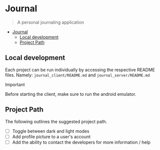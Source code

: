 # Journal
> A personal journaling application


- [Journal](#journal)
  - [Local development](#local-development)
  - [Project Path](#project-path)


## Local development

Each project can be run individually by accessing the respective README files. Namely: `journal_client/README.md` and `journal_server/README.md`


> [!IMPORTANT]  
> Before starting the client, make sure to run the android emulator.


## Project Path
The following outlines the suggested project path.
- [ ] Toggle between dark and light modes
- [ ] Add profile picture to a user's account
- [ ] Add the ability to contact the developers for more information / help